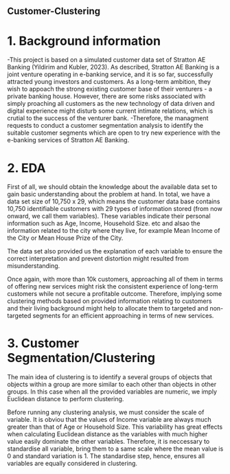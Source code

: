 ## Customer-Clustering
# 1. Background information
-This project is based on a simulated customer data set of Stratton AE Banking (Yildirim and Kubler, 2023). As described, Stratton AE Banking is a joint venture operating in e-banking service, and it is so far, successfully attracted young investors and customers. As a long-term ambition, they wish to appoach the strong existing customer base of their venturers - a private banking house. However, there are some risks associated with simply proaching all customers as the new technology of data driven and digital experience might disturb some current intimate relations, which is crutial to the success of the venturer bank.
-Therefore, the managment requests to conduct a customer segmentation analysis to identify the suitable customer segments which are open to try new experience with the e-banking services of Stratton AE Banking.

# 2. EDA
First of all, we should obtain the knowledge about the available data set to gain basic understanding about the problem at hand. In total, we have a data set size of 10,750 x 29, which means the customer data base contains 10,750 identifiable customers with 29 types of information stored (from now onward, we call them variables). These variables indicate their personal information such as Age, Income, Household Size. etc and alsao the information related to the city where they live, for example Mean Income of the City or Mean House Prize of the City.

The data set also provided us the explanation of each variable to ensure the correct interpretation and prevent distortion might resulted from misunderstanding.

Once again, with more than 10k customers, approaching all of them in terms of offering new services might risk the consistent experience of long-term customers while not secure a profitable outcome. Therefore, implying some clustering methods based on provided information relating to customers and their living background might help to allocate them to targeted and non-targeted segments for an efficient approaching in terms of new services.

# 3. Customer Segmentation/Clustering
The main idea of clustering is to identify a several groups of objects that objects within a group are more similar to each other than objects in other groups. In this case when all the provided variables are numeric, we imply Euclidean distance to perform clustering.

Before running any clustering analysis, we must consider the scale of variable. It is obviou that the values of Income variable are always much greater than that of Age or Household Size. This variability has great effects when calculating Euclidean distance as the variables with much higher value easily dominate the other variables. Therefore, it is neccessary to standardise all variable, bring them to a same scale where the mean value is 0 and standard variation is 1. The standardise step, hence, ensures all variables are equally considered in clustering.


